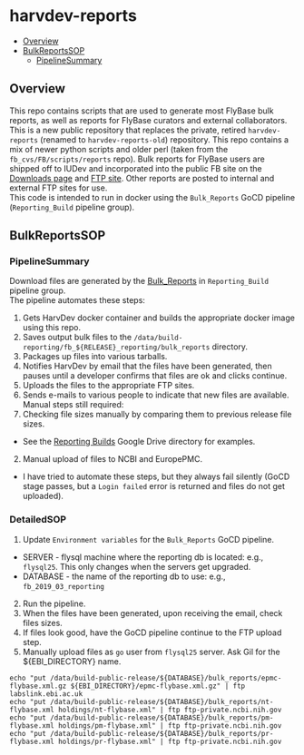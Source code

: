# harvdev-reports

<!-- toc -->

- [Overview](#Overview)
- [BulkReportsSOP](#BulkReportsSOP)
  * [PipelineSummary](#PipelineSummary)

## Overview
This repo contains scripts that are used to generate most FlyBase bulk reports, as well as reports for FlyBase curators and external collaborators. This is a new public repository that replaces the private, retired `harvdev-reports` (renamed to `harvdev-reports-old`) repository. This repo contains a mix of newer python scripts and older perl (taken from the `fb_cvs/FB/scripts/reports` repo). Bulk reports for FlyBase users are shipped off to IUDev and incorporated into the public FB site on the [Downloads page](http://flybase.org/cgi-bin/get_static_page.pl?file=bulkdata7.html&title=Current%20Release) and [FTP site](ftp://ftp.flybase.net/releases/current). Other reports are posted to internal and external FTP sites for use.  
This code is intended to run in docker using the `Bulk_Reports` GoCD pipeline (`Reporting_Build` pipeline group).   

## BulkReportsSOP

### PipelineSummary
Download files are generated by the [Bulk_Reports](http://flysql22:8153/go/admin/pipelines/Bulk_Reports/general) in `Reporting_Build` pipeline group.  
The pipeline automates these steps:  
1. Gets HarvDev docker container and builds the appropriate docker image using this repo.  
2. Saves output bulk files to the `/data/build-reporting/fb_${RELEASE}_reporting/bulk_reports` directory.  
3. Packages up files into various tarballs.  
4. Notifies HarvDev by email that the files have been generated, then pauses until a developer confirms that files are ok and clicks continue.  
5. Uploads the files to the appropriate FTP sites.  
6. Sends e-mails to various people to indicate that new files are available.  
Manual steps still required: 
1. Checking file sizes manually by comparing them to previous release file sizes.
- See the [Reporting Builds](https://drive.google.com/drive/folders/1lHjCrX-ee7pSaThbo4UuMJ3LWGjngKja) Google Drive directory for examples.  
2. Manual upload of files to NCBI and EuropePMC.
- I have tried to automate these steps, but they always fail silently (GoCD stage passes, but a `Login failed` error is returned and files do not get uploaded).

### DetailedSOP
1. Update `Environment variables` for the `Bulk_Reports` GoCD pipeline.  
  - SERVER - flysql machine where the reporting db is located: e.g., `flysql25`. This only changes when the servers get upgraded.  
  - DATABASE - the name of the reporting db to use: e.g., `fb_2019_03_reporting`  
2. Run the pipeline.  
3. When the files have been generated, upon receiving the email, check files sizes.   
4. If files look good, have the GoCD pipeline continue to the FTP upload step.  
5. Manually upload files as `go` user from `flysql25` server. Ask Gil for the ${EBI_DIRECTORY} name.
```
echo "put /data/build-public-release/${DATABASE}/bulk_reports/epmc-flybase.xml.gz ${EBI_DIRECTORY}/epmc-flybase.xml.gz" | ftp labslink.ebi.ac.uk
echo "put /data/build-public-release/${DATABASE}/bulk_reports/nt-flybase.xml holdings/nt-flybase.xml" | ftp ftp-private.ncbi.nih.gov
echo "put /data/build-public-release/${DATABASE}/bulk_reports/pm-flybase.xml holdings/pm-flybase.xml" | ftp ftp-private.ncbi.nih.gov
echo "put /data/build-public-release/${DATABASE}/bulk_reports/pr-flybase.xml holdings/pr-flybase.xml" | ftp ftp-private.ncbi.nih.gov
```
